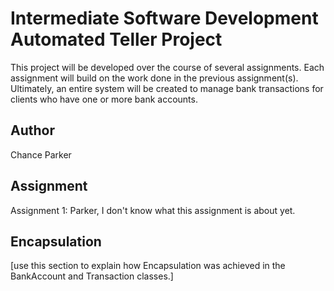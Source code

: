 # Intermediate Software Development Automated Teller Project
This project will be developed over the course of several assignments.  Each 
assignment will build on the work done in the previous assignment(s).  Ultimately, 
an entire system will be created to manage bank transactions for clients who 
have one or more bank accounts.

## Author
Chance Parker

## Assignment
Assignment 1: Parker, I don't know what this assignment is about yet.

## Encapsulation
[use this section to explain how Encapsulation was achieved in the BankAccount and Transaction classes.]